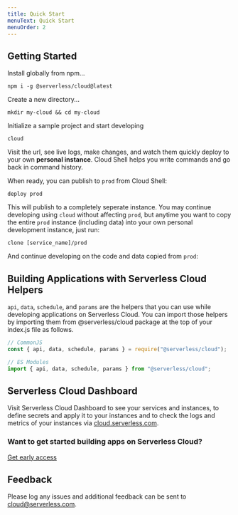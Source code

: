 ```yaml
---
title: Quick Start
menuText: Quick Start
menuOrder: 2
---
```


## Getting Started

Install globally from npm...

```
npm i -g @serverless/cloud@latest
```

Create a new directory...

```
mkdir my-cloud && cd my-cloud
```

Initialize a sample project and start developing

```
cloud
```

Visit the url, see live logs, make changes, and watch them quickly deploy to your own **personal instance**. Cloud Shell helps you write commands and go back in command history.

When ready, you can publish to `prod` from Cloud Shell:

```
deploy prod
```

This will publish to a completely seperate instance. You may continue developing using `cloud` without affecting `prod`, but anytime you want to copy the entire `prod` instance (including data) into your own personal development instance, just run:

```
clone [service_name]/prod
```

And continue developing on the code and data copied from `prod`:

## Building Applications with Serverless Cloud Helpers 

`api`, `data`, `schedule`, and `params` are the helpers that you can use while developing applications on Serverless Cloud. You can import those helpers by importing them from @serverless/cloud package at the top of your index.js file as follows. 

```javascript
// CommonJS
const { api, data, schedule, params } = require("@serverless/cloud");

// ES Modules
import { api, data, schedule, params } from "@serverless/cloud";
```

## Serverless Cloud Dashboard

Visit Serverless Cloud Dashboard to see your services and instances, to define secrets and apply it to your instances and to check the logs and metrics of your instances via [cloud.serverless.com](https://cloud.serverless.com).


### Want to get started building apps on Serverless Cloud?

[Get early access](https://cloud.serverless.com/?view=register)

## Feedback

Please log any issues and additional feedback can be sent to [cloud@serverless.com](mailto:cloud@serverless.com).
